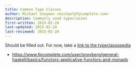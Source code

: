 ```yaml
---
title: Common Type Classes
author: Michael Snoyman <michael@fpcomplete.com>
description: Commonly used typeclasses
first-written: 2015-02-24
last-updated: 2015-02-24
last-reviewed: 2015-02-24
---
```


Should be filled out. For now, take a [link to the typeclassopedia
](https://wiki.haskell.org/Typeclassopedia)

* https://www.fpcomplete.com/user/snoyberg/general-haskell/basics/functors-applicative-functors-and-monads
